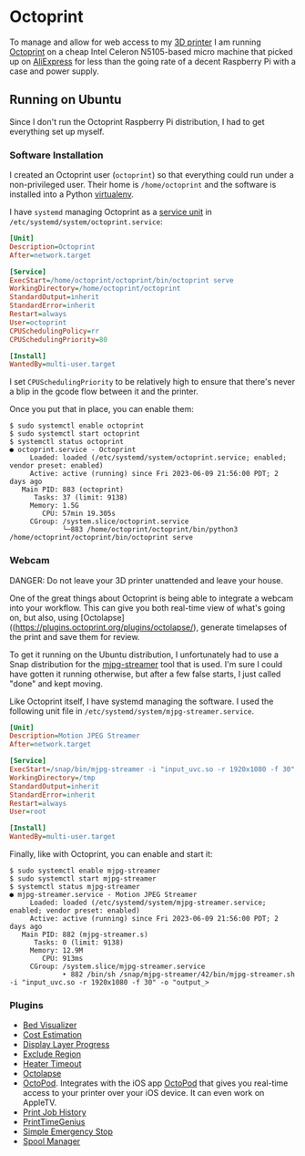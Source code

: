 # Octoprint

To manage and allow for web access to my [3D printer](prusa-mini.md) I am
running [Octoprint](https://octoprint.org/) on a cheap Intel Celeron N5105-based
micro machine that picked up on
[AliExpress](https://www.aliexpress.us/item/3256802565230576.html) for less than
the going rate of a decent Raspberry Pi with a case and power supply.

## Running on Ubuntu

Since I don't run the Octoprint Raspberry Pi distribution, I had to get
everything set up myself. 

### Software Installation

I created an Octoprint user (`octoprint`) so that everything could run under a
non-privileged user. Their home is `/home/octoprint` and the software is
installed into a Python
[virtualenv](https://docs.python.org/3/library/venv.html). 

I have `systemd` managing Octoprint as a [service
unit](https://www.digitalocean.com/community/tutorials/understanding-systemd-units-and-unit-files)
in `/etc/systemd/system/octoprint.service`:

```ini
[Unit]
Description=Octoprint
After=network.target

[Service]
ExecStart=/home/octoprint/octoprint/bin/octoprint serve
WorkingDirectory=/home/octoprint/octoprint
StandardOutput=inherit
StandardError=inherit
Restart=always
User=octoprint
CPUSchedulingPolicy=rr
CPUSchedulingPriority=80

[Install]
WantedBy=multi-user.target
```

I set `CPUSchedulingPriority` to be relatively high to ensure that there's never
a blip in the gcode flow between it and the printer.

Once you put that in place, you can enable them:

```console
$ sudo systemctl enable octoprint
$ sudo systemctl start octoprint
$ systemctl status octoprint
● octoprint.service - Octoprint
     Loaded: loaded (/etc/systemd/system/octoprint.service; enabled; vendor preset: enabled)
     Active: active (running) since Fri 2023-06-09 21:56:00 PDT; 2 days ago
   Main PID: 883 (octoprint)
      Tasks: 37 (limit: 9138)
     Memory: 1.5G
        CPU: 57min 19.305s
     CGroup: /system.slice/octoprint.service
             └─883 /home/octoprint/octoprint/bin/python3 /home/octoprint/octoprint/bin/octoprint serve
```

### Webcam

DANGER: Do not leave your 3D printer unattended and leave your house. 

One of the great things about Octoprint is being able to integrate a webcam into
your workflow. This can give you both real-time view of what's going on, but
also, using [Octolapse]((https://plugins.octoprint.org/plugins/octolapse/),
generate timelapses of the print and save them for review. 

To get it running on the Ubuntu distribution, I unfortunately had to use a Snap
distribution for the [mjpg-streamer](https://snapcraft.io/mjpg-streamer) tool
that is used. I'm sure I could have gotten it running otherwise, but after a few
false starts, I just called "done" and kept moving.

Like Octoprint itself, I have systemd managing the software. I used the
following unit file in `/etc/systemd/system/mjpg-streamer.service`.

```ini
[Unit]
Description=Motion JPEG Streamer
After=network.target

[Service]
ExecStart=/snap/bin/mjpg-streamer -i "input_uvc.so -r 1920x1080 -f 30" -o "output_http.so -w /var/snap/mjpg-streamer/current/www/"
WorkingDirectory=/tmp
StandardOutput=inherit
StandardError=inherit
Restart=always
User=root

[Install]
WantedBy=multi-user.target
```

Finally, like with Octoprint, you can enable and start it:

```console
$ sudo systemctl enable mjpg-streamer
$ sudo systemctl start mjpg-streamer
$ systemctl status mjpg-streamer
● mjpg-streamer.service - Motion JPEG Streamer
     Loaded: loaded (/etc/systemd/system/mjpg-streamer.service; enabled; vendor preset: enabled)
     Active: active (running) since Fri 2023-06-09 21:56:00 PDT; 2 days ago
   Main PID: 882 (mjpg-streamer.s)
      Tasks: 0 (limit: 9138)
     Memory: 12.9M
        CPU: 913ms
     CGroup: /system.slice/mjpg-streamer.service
             ‣ 882 /bin/sh /snap/mjpg-streamer/42/bin/mjpg-streamer.sh -i "input_uvc.so -r 1920x1080 -f 30" -o "output_>
```

### Plugins

* [Bed Visualizer](https://plugins.octoprint.org/plugins/bedlevelvisualizer/)
* [Cost Estimation](https://plugins.octoprint.org/plugins/costestimation/)
* [Display Layer Progress](https://plugins.octoprint.org/plugins/DisplayLayerProgress/)
* [Exclude Region](https://plugins.octoprint.org/plugins/excluderegion/)
* [Heater Timeout](https://plugins.octoprint.org/plugins/HeaterTimeout/)
* [Octolapse](https://plugins.octoprint.org/plugins/octolapse/)
* [OctoPod](https://plugins.octoprint.org/plugins/octopod/). Integrates with the
  iOS app
  [OctoPod](https://apps.apple.com/us/app/octopod-for-octoprint/id1412557625)
  that gives you real-time access to your printer over your iOS device. It can
  even work on AppleTV.
* [Print Job History](https://plugins.octoprint.org/plugins/PrintJobHistory/)
* [PrintTimeGenius](https://plugins.octoprint.org/plugins/PrintTimeGenius/)
* [Simple Emergency Stop](https://plugins.octoprint.org/plugins/simpleemergencystop/)
* [Spool Manager](https://plugins.octoprint.org/plugins/SpoolManager/)